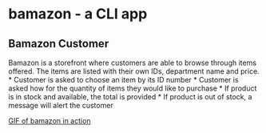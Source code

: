 # bamazon - a CLI app
## Bamazon Customer
Bamazon is a storefront where customers are able to browse through items offered. The items are listed with their own IDs, department name and price.
    * Customer is asked to choose an item by its ID number
    * Customer is asked how for the quantity of items they would like to purchase
    * If product is in stock and available, the total is provided
    * If product is out of stock, a message will alert the customer

[GIF of bamazon in action](./bamazon.gif)
